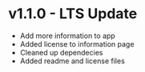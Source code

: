 # v1.1.0 - LTS Update
- Add more information to app
- Added license to information page
- Cleaned up dependecies
- Added readme and license files